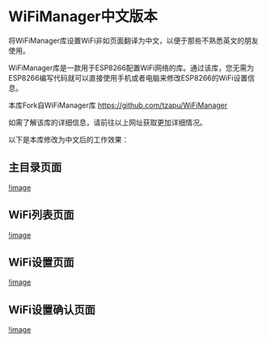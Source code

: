 # WiFiManager中文版本

将WiFiManager库设置WiFi非如页面翻译为中文，以便于那些不熟悉英文的朋友使用。

WiFiManager库是一款用于ESP8266配置WiFi网络的库。通过该库，您无需为ESP8266编写代码就可以直接使用手机或者电脑来修改ESP8266的WiFi设置信息。

本库Fork自WiFiManager库 https://github.com/tzapu/WiFiManager

如需了解该库的详细信息，请前往以上网址获取更加详细情况。

以下是本库修改为中文后的工作效果：

## 主目录页面
[!image](https://github.com/taichi-maker/WiFiManager/blob/chinese/extras/wifimanager-cn-page1.jpg)

## WiFi列表页面
[!image](https://github.com/taichi-maker/WiFiManager/blob/chinese/extras/wifimanager-cn-page2.jpg)

## WiFi设置页面
[!image](https://github.com/taichi-maker/WiFiManager/blob/chinese/extras/wifimanager-cn-page3.jpg)

## WiFi设置确认页面
[!image](https://github.com/taichi-maker/WiFiManager/blob/chinese/extras/wifimanager-cn-page4.jpg)
